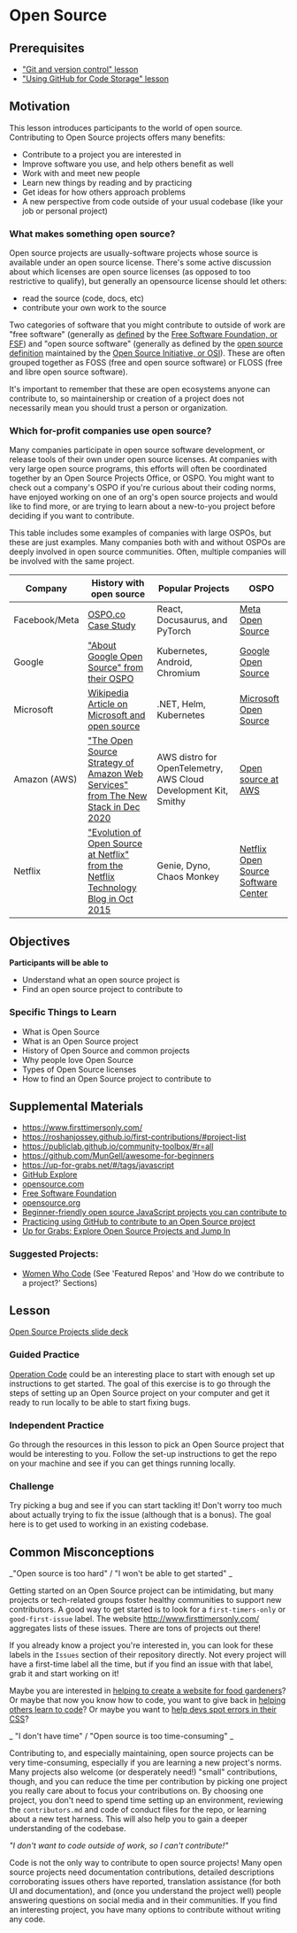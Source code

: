 # Open Source

## Prerequisites

- ["Git and version control" lesson](../git/git-version-control.md)
- ["Using GitHub for Code Storage" lesson](../git/github-storage.md)

## Motivation

This lesson introduces participants to the world of open source.
Contributing to Open Source projects offers many benefits:

- Contribute to a project you are interested in
- Improve software you use, and help others benefit as well
- Work with and meet new people
- Learn new things by reading and by practicing
- Get ideas for how others approach problems
- A new perspective from code outside of your usual codebase (like your job or personal project)

###  What makes something open source?
Open source projects are usually-software projects whose source is available under an open source license. There's some 
active discussion about which licenses are open source licenses (as opposed to too restrictive to qualify), but generally an opensource license should let others:
- read the source (code, docs, etc)
- contribute your own work to the source

Two categories of software that you might contribute to outside of work are "free software" (generally as [defined](https://www.fsf.org/about/what-is-free-software) by the [Free Software Foundation, or FSF](https://www.fsf.org/about/)) and "open source software" (generally as defined by the [open source definition](https://opensource.org/osd) maintained by the [Open Source Initiative, or OSI](https://opensource.org/about)). These are often grouped together as FOSS (free and open source software) or FLOSS (free and libre open source software). 

It's important to remember that these are open ecosystems anyone can contribute to, so maintainership or creation of a project does not necessarily mean you should trust a person or organization.

### Which for-profit companies use open source?
Many companies participate in open source software development, or release tools of their own under open source licenses. At companies with very large open source programs, this efforts will often be coordinated together by an Open Source Projects Office, or OSPO. You might want to check out a company's OSPO if you're curious about their coding norms, have enjoyed working on one of an org's open source projects and would like to find more, or are trying to learn about a new-to-you project before deciding if you want to contribute.

This table includes some examples of companies with large OSPOs, but these are just examples. Many companies both with and without OSPOs are deeply involved in open source communities. Often, multiple companies will be involved with the same project.

|Company|History with open source | Popular Projects| OSPO |
|----|----|-----|----|
| Facebook/Meta | [OSPO.co Case Study](https://ospo.co/case-studies/open-source-at-facebook-core-to-our-engineering-dna/) | React, Docusaurus, and PyTorch| [Meta Open Source](https://opensource.fb.com/) |
|Google|["About Google Open Source" from their OSPO](https://opensource.google/about/)|Kubernetes, Android, Chromium|[Google Open Source](https://opensource.google/)|
|Microsoft|[Wikipedia Article on Microsoft and open source](https://en.wikipedia.org/wiki/Microsoft_and_open_source)|.NET, Helm, Kubernetes| [Microsoft Open Source](https://opensource.microsoft.com/) |
|Amazon (AWS)|["The Open Source Strategy of Amazon Web Services" from The New Stack in Dec 2020](https://thenewstack.io/the-open-source-strategy-of-amazon-web-services/)| AWS distro for OpenTelemetry, AWS Cloud Development Kit, Smithy|[Open source at AWS](https://aws.amazon.com/opensource/)|
| Netflix|["Evolution of Open Source at Netflix" from the Netflix Technology Blog in Oct 2015](https://netflixtechblog.com/evolution-of-open-source-at-netflix-d05c1c788429)|Genie, Dyno, Chaos Monkey|[Netflix Open Source Software Center](https://netflix.github.io/)|

## Objectives

**Participants will be able to**

- Understand what an open source project is
- Find an open source project to contribute to

### Specific Things to Learn

- What is Open Source
- What is an Open Source project
- History of Open Source and common projects
- Why people love Open Source
- Types of Open Source licenses
- How to find an Open Source project to contribute to

## Supplemental Materials

- https://www.firsttimersonly.com/
- https://roshanjossey.github.io/first-contributions/#project-list
- https://publiclab.github.io/community-toolbox/#r=all
- https://github.com/MunGell/awesome-for-beginners
- https://up-for-grabs.net/#/tags/javascript
- [GitHub Explore](https://github.com/explore)
- [opensource.com](https://opensource.com/resources/what-open-source)
- [Free Software Foundation](http://www.fsf.org/)
- [opensource.org](https://opensource.org/)
- [Beginner-friendly open source JavaScript projects you can contribute to](https://github.com/MunGell/awesome-for-beginners#javascript)
- [Practicing using GitHub to contribute to an Open Source project](https://egghead.io/courses/how-to-contribute-to-an-open-source-project-on-github)
- [Up for Grabs: Explore Open Source Projects and Jump In](https://up-for-grabs.net/)

### Suggested Projects:

- [Women Who Code](http://womenwhocode.github.io/#project_reviewers) (See 'Featured Repos' and 'How do we contribute to a project?' Sections)

## Lesson

[Open Source Projects slide deck](https://docs.google.com/presentation/d/13f2I1JbpLNgPcWcAv_HZKKp4-ZeWTcBUDFm-sw2diIk/edit#slide=id.p)

### Guided Practice

[Operation Code](https://github.com/OperationCode/operationcode_frontend) could be an interesting place to start with enough set up instructions to get started. The goal of this exercise is to go through the steps of setting up an Open Source project on your computer and get it ready to run locally to be able to start fixing bugs.

### Independent Practice

Go through the resources in this lesson to pick an Open Source project that would be interesting to you. Follow the set-up instructions to get the repo on your machine and see if you can get things running locally.

### Challenge

Try picking a bug and see if you can start tackling it! Don't worry too much about actually trying to fix the issue (although that is a bonus). The goal here is to get used to working in an existing codebase.

## Common Misconceptions

_"Open source is too hard" / "I won't be able to get started" _

Getting started on an Open Source project can be intimidating, but many projects or tech-related groups foster healthy communities to support new contributors. A good way to get started is to look for a `first-timers-only` or `good-first-issue` label. The website http://www.firsttimersonly.com/ aggregates lists of these issues. There are tons of projects out there! 

If you already know a project you're interested in, you can look for these labels in the `Issues` section of their repository directly. Not every project will have a first-time label all the time, but if you find an issue with that label, grab it and start working on it!

Maybe you are interested in [helping to create a website for food gardeners](https://github.com/Growstuff/growstuff)? Or maybe that now you know how to code, you want to give back in [helping others learn to code](https://github.com/freeCodeCamp/freeCodeCamp)? Or maybe you want to [help devs spot errors in their CSS]([https://github.com/stylelint/stylelint)?


_ "I don't have time" / "Open source is too time-consuming" _

Contributing to, and especially maintaining, open source projects can be very time-consuming, especially if you are learning a new project's norms. Many projects also welcome (or desperately need!) "small" contributions, though, and you can reduce the time per contribution by picking one project you really care about to focus your contributions on. By choosing one project, you don't need to spend time setting up an environment, reviewing the `contributors.md` and code of conduct files for the repo, or learning about a new test harness. This will also help you to gain a deeper understanding of the codebase.

_"I don't want to code outside of work, so I can't contribute!"_

Code is not the only way to contribute to open source projects! Many open source projects need documentation contributions, detailed descriptions corroborating issues others have reported, translation assistance (for both UI and documentation), and (once you understand the project well) people answering questions on social media and in their communities. If you find an interesting project, you have many options to contribute without writing any code. 

